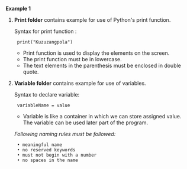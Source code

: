 **Example 1**

1. **Print folder** contains example for use of Python's print function.
  
      Syntax for print function :  
      
        print("Kuzuzangpola")
        
      - Print function is used to display the elements on the screen.
      - The print function must be in lowercase.
      - The text elements in the parenthesis must be enclosed in double quote.
      
2. **Variable folder** contains example for use of variables.
  
      Syntax to declare variable: 
      
        variableName = value
      
      - Variable is like a container in which we can store assigned value. The variable can be used later part of the program.
      
      _Following naming rules must be followed:_
      
        • meaningful name
        • no reserved keywords
        • must not begin with a number 
        • no spaces in the name

